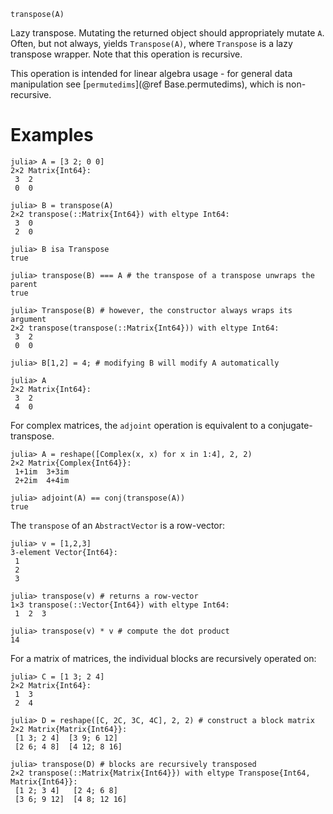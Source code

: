 ```
transpose(A)
```

Lazy transpose. Mutating the returned object should appropriately mutate `A`. Often, but not always, yields `Transpose(A)`, where `Transpose` is a lazy transpose wrapper. Note that this operation is recursive.

This operation is intended for linear algebra usage - for general data manipulation see [`permutedims`](@ref Base.permutedims), which is non-recursive.

# Examples

```jldoctest
julia> A = [3 2; 0 0]
2×2 Matrix{Int64}:
 3  2
 0  0

julia> B = transpose(A)
2×2 transpose(::Matrix{Int64}) with eltype Int64:
 3  0
 2  0

julia> B isa Transpose
true

julia> transpose(B) === A # the transpose of a transpose unwraps the parent
true

julia> Transpose(B) # however, the constructor always wraps its argument
2×2 transpose(transpose(::Matrix{Int64})) with eltype Int64:
 3  2
 0  0

julia> B[1,2] = 4; # modifying B will modify A automatically

julia> A
2×2 Matrix{Int64}:
 3  2
 4  0
```

For complex matrices, the `adjoint` operation is equivalent to a conjugate-transpose.

```jldoctest
julia> A = reshape([Complex(x, x) for x in 1:4], 2, 2)
2×2 Matrix{Complex{Int64}}:
 1+1im  3+3im
 2+2im  4+4im

julia> adjoint(A) == conj(transpose(A))
true
```

The `transpose` of an `AbstractVector` is a row-vector:

```jldoctest
julia> v = [1,2,3]
3-element Vector{Int64}:
 1
 2
 3

julia> transpose(v) # returns a row-vector
1×3 transpose(::Vector{Int64}) with eltype Int64:
 1  2  3

julia> transpose(v) * v # compute the dot product
14
```

For a matrix of matrices, the individual blocks are recursively operated on:

```jldoctest
julia> C = [1 3; 2 4]
2×2 Matrix{Int64}:
 1  3
 2  4

julia> D = reshape([C, 2C, 3C, 4C], 2, 2) # construct a block matrix
2×2 Matrix{Matrix{Int64}}:
 [1 3; 2 4]  [3 9; 6 12]
 [2 6; 4 8]  [4 12; 8 16]

julia> transpose(D) # blocks are recursively transposed
2×2 transpose(::Matrix{Matrix{Int64}}) with eltype Transpose{Int64, Matrix{Int64}}:
 [1 2; 3 4]   [2 4; 6 8]
 [3 6; 9 12]  [4 8; 12 16]
```
